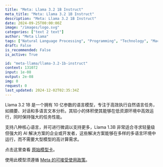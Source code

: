 ```yaml
---
title: "Meta: Llama 3.2 1B Instruct"
meta_title: "Meta: Llama 3.2 1B Instruct"
description: "Meta: Llama 3.2 1B Instruct"
date: 2024-09-25T00:00:00Z
image: "/images/logo.svg"
categories: ["text 2 text"]
author: "Meta Llama"
tags: ["Natural Language Processing", "Programming", "Technology", "Machine Learning", "Data Science"]
draft: False
is_recommended: False
is_active: True

id: "meta-llama/llama-3.2-1b-instruct"
context: 131072
input: 1e-08
output: 2e-08
img: 0
request: 0
last_updated: 2024-12-02T02:35:34Z
---
```


Llama 3.2 1B 是一个拥有 10 亿参数的语言模型，专注于高效执行自然语言任务，如摘要、对话和多语言文本分析。其较小的体积使其能够在低资源环境中高效运行，同时保持强大的任务性能。

支持八种核心语言，并可进行微调以支持更多，Llama 1.3B 非常适合寻求轻量级但强大的 AI 解决方案的企业或开发者，这些解决方案能够在多样的多语言环境中运行，而不需要大型模型的高计算需求。

点击这里查看 [原始模型卡](https://github.com/meta-llama/llama-models/blob/main/models/llama3_2/MODEL_CARD.md)。

使用此模型须遵循 [Meta 的可接受使用政策](https://www.llama.com/llama3/use-policy/)。


